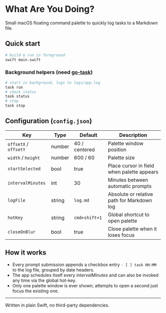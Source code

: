 # What Are You Doing?

Small macOS floating command palette to quickly log tasks to a Markdown file.

## Quick start

```bash
# build & run in foreground
swift main.swift
```

### Background helpers (need [go-task](https://taskfile.dev))

```bash
# start in background, logs to logs/app.log
task run
# check status
task status
# stop
task stop
```

## Configuration (`config.json`)

Key | Type | Default | Description
--- | ---- | ------- | -----------
`offsetX` / `offsetY` | number | 40 / centered | Palette window position
`width` / `height` | number | 600 / 60 | Palette size
`startSelected` | bool | true | Place cursor in field when palette appears
`intervalMinutes` | int | 30 | Minutes between automatic prompts
`logFile` | string | `log.md` | Absolute or relative path for Markdown log
`hotKey` | string | `cmd+shift+1` | Global shortcut to open palette
`closeOnBlur` | bool | true | Close palette when it loses focus

## How it works

* Every prompt submission appends a checkbox entry `- [ ] task HH:MM` to the log file, grouped by date headers.
* The app schedules itself every *intervalMinutes* and can also be invoked any time via the global hot-key.
* Only one palette window is ever shown; attempts to open a second just focus the existing one.

---
Written in plain Swift, no third-party dependencies. 